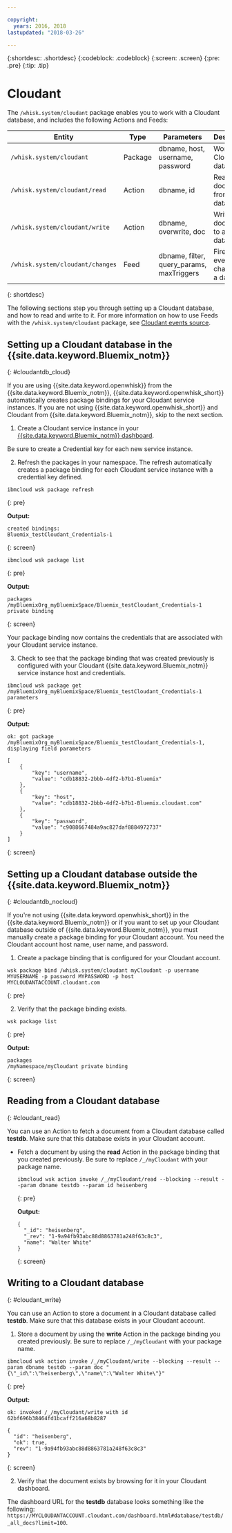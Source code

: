 ```yaml
---

copyright:
  years: 2016, 2018
lastupdated: "2018-03-26"

---
```


{:shortdesc: .shortdesc}
{:codeblock: .codeblock}
{:screen: .screen}
{:pre: .pre}
{:tip: .tip}

# Cloudant

The `/whisk.system/cloudant` package enables you to work with a Cloudant database, and includes the following Actions and Feeds:

| Entity | Type | Parameters | Description |
| --- | --- | --- | --- |
| `/whisk.system/cloudant` | Package | dbname, host, username, password | Work with a Cloudant database. |
| `/whisk.system/cloudant/read` | Action | dbname, id | Read a document from a database. |
| `/whisk.system/cloudant/write` | Action | dbname, overwrite, doc | Write a document to a database. |
| `/whisk.system/cloudant/changes` | Feed | dbname, filter, query_params, maxTriggers | Fire Trigger events on changes to a database. |
{: shortdesc}

The following sections step you through setting up a Cloudant database, and how to read and write to it.
For more information on how to use Feeds with the `/whisk.system/cloudant` package, see [Cloudant events source](./openwhisk_cloudant.html).

## Setting up a Cloudant database in the {{site.data.keyword.Bluemix_notm}}
{: #cloudantdb_cloud}

If you are using {{site.data.keyword.openwhisk}} from the {{site.data.keyword.Bluemix_notm}}, {{site.data.keyword.openwhisk_short}} automatically creates package bindings for your Cloudant service instances. If you are not using {{site.data.keyword.openwhisk_short}} and Cloudant from {{site.data.keyword.Bluemix_notm}}, skip to the next section.

1. Create a Cloudant service instance in your [{{site.data.keyword.Bluemix_notm}} dashboard](http://console.bluemix.net).

  Be sure to create a Credential key for each new service instance.

2. Refresh the packages in your namespace. The refresh automatically creates a package binding for each Cloudant service instance with a credential key defined.
  ```
  ibmcloud wsk package refresh
  ```
  {: pre}

  **Output:**
  ```
  created bindings:
  Bluemix_testCloudant_Credentials-1
  ```
  {: screen}

  ```
  ibmcloud wsk package list
  ```
  {: pre}

  **Output:**
  ```
  packages
  /myBluemixOrg_myBluemixSpace/Bluemix_testCloudant_Credentials-1 private binding
  ```
  {: screen}

  Your package binding now contains the credentials that are associated with your Cloudant service instance.

3. Check to see that the package binding that was created previously is configured with your Cloudant {{site.data.keyword.Bluemix_notm}} service instance host and credentials.

  ```
  ibmcloud wsk package get /myBluemixOrg_myBluemixSpace/Bluemix_testCloudant_Credentials-1 parameters
  ```
  {: pre}

  **Output:**
  ```
  ok: got package /myBluemixOrg_myBluemixSpace/Bluemix_testCloudant_Credentials-1, displaying field parameters

  [
      {
          "key": "username",
          "value": "cdb18832-2bbb-4df2-b7b1-Bluemix"
      },
      {
          "key": "host",
          "value": "cdb18832-2bbb-4df2-b7b1-Bluemix.cloudant.com"
      },
      {
          "key": "password",
          "value": "c9088667484a9ac827daf8884972737"
      }
  ]
  ```
  {: screen}

## Setting up a Cloudant database outside the {{site.data.keyword.Bluemix_notm}}
{: #cloudantdb_nocloud}

If you're not using {{site.data.keyword.openwhisk_short}} in the {{site.data.keyword.Bluemix_notm}} or if you want to set up your Cloudant database outside of {{site.data.keyword.Bluemix_notm}}, you must manually create a package binding for your Cloudant account. You need the Cloudant account host name, user name, and password.

1. Create a package binding that is configured for your Cloudant account.
  ```
  wsk package bind /whisk.system/cloudant myCloudant -p username MYUSERNAME -p password MYPASSWORD -p host MYCLOUDANTACCOUNT.cloudant.com
  ```
  {: pre}


2. Verify that the package binding exists.
  ```
  wsk package list
  ```
  {: pre}

  **Output:**
  ```
  packages
  /myNamespace/myCloudant private binding
  ```
  {: screen}

## Reading from a Cloudant database
{: #cloudant_read}

You can use an Action to fetch a document from a Cloudant database called **testdb**. Make sure that this database exists in your Cloudant account.

- Fetch a document by using the **read** Action in the package binding that you created previously. Be sure to replace `/_/myCloudant` with your package name.
  ```
  ibmcloud wsk action invoke /_/myCloudant/read --blocking --result --param dbname testdb --param id heisenberg
  ```
  {: pre}

  **Output:**
  ```
  {
    "_id": "heisenberg",
    "_rev": "1-9a94fb93abc88d8863781a248f63c8c3",
    "name": "Walter White"
  }
  ```
  {: screen}

## Writing to a Cloudant database
{: #cloudant_write}

You can use an Action to store a document in a Cloudant database called **testdb**. Make sure that this database exists in your Cloudant account.

1. Store a document by using the **write** Action in the package binding you created previously. Be sure to replace `/_/myCloudant` with your package name.
  ```
  ibmcloud wsk action invoke /_/myCloudant/write --blocking --result --param dbname testdb --param doc "{\"_id\":\"heisenberg\",\"name\":\"Walter White\"}"
  ```
  {: pre}

  **Output:**
  ```
  ok: invoked /_/myCloudant/write with id 62bf696b38464fd1bcaff216a68b8287

  {
    "id": "heisenberg",
    "ok": true,
    "rev": "1-9a94fb93abc88d8863781a248f63c8c3"
  }
  ```
  {: screen}

2. Verify that the document exists by browsing for it in your Cloudant dashboard.

  The dashboard URL for the **testdb** database looks something like the following: `https://MYCLOUDANTACCOUNT.cloudant.com/dashboard.html#database/testdb/_all_docs?limit=100`.
